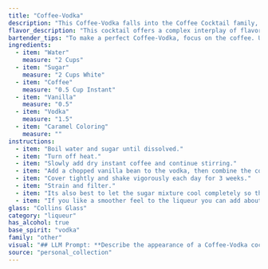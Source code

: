 ```yaml
---
title: "Coffee-Vodka"
description: "This Coffee-Vodka falls into the Coffee Cocktail family, a category with roots dating back to the 19th century. Its origins are likely a fusion of the classic Vodka Martini and the popularity of coffee-based drinks, creating a modern, caffeinated twist. "
flavor_description: "This cocktail offers a complex interplay of flavors. The vodka provides a clean, crisp base, while the coffee brings a bold, roasted bitterness. Hints of vanilla add a touch of sweetness and warmth, balanced by the subtle sweetness of the sugar. Caramel coloring adds a touch of depth and richness, creating a smooth and satisfying finish. "
bartender_tips: "To make a perfect Coffee-Vodka, focus on the coffee. Use freshly brewed, strong coffee for the best flavor.  Don't overdo the sugar, as the coffee itself should be the dominant sweetness. A touch of vanilla extract enhances the coffee's aroma. Caramel coloring is optional, but a good quality one will ensure a beautiful hue.  Finally, chill all ingredients beforehand for a refreshing, smooth cocktail. "
ingredients:
  - item: "Water"
    measure: "2 Cups"
  - item: "Sugar"
    measure: "2 Cups White"
  - item: "Coffee"
    measure: "0.5 Cup Instant"
  - item: "Vanilla"
    measure: "0.5"
  - item: "Vodka"
    measure: "1.5"
  - item: "Caramel Coloring"
    measure: ""
instructions:
  - item: "Boil water and sugar until dissolved."
  - item: "Turn off heat."
  - item: "Slowly add dry instant coffee and continue stirring."
  - item: "Add a chopped vanilla bean to the vodka, then combine the cooled sugar syrup and coffee solution with the vodka."
  - item: "Cover tightly and shake vigorously each day for 3 weeks."
  - item: "Strain and filter."
  - item: "Its also best to let the sugar mixture cool completely so the vodka won\'t evaporate when its added."
  - item: "If you like a smoother feel to the liqueur you can add about 1 teaspoon of glycerine to the finished product."
glass: "Collins Glass"
category: "liqueur"
has_alcohol: true
base_spirit: "vodka"
family: "other"
visual: "## LLM Prompt: **Describe the appearance of a Coffee-Vodka cocktail made with water, sugar, coffee, vanilla, vodka, and caramel coloring. Focus on the following:*** **Color:** What is the overall color of the cocktail? Is it a deep, rich brown? A lighter, amber hue? Does it have any specific shades or highlights?* **Clarity:** Is the cocktail clear, cloudy, or layered? Are there any visible particles or sediments?* **Texture:** Is the cocktail viscous or watery? Does it have a creamy texture? Is there a distinct head or foam?* **Garnish:** What, if any, garnish is used to enhance the visual appeal of the drink? **Please provide a descriptive and evocative response, capturing the essence of this cocktail's visual appeal.** "
source: "personal_collection"
---
```


